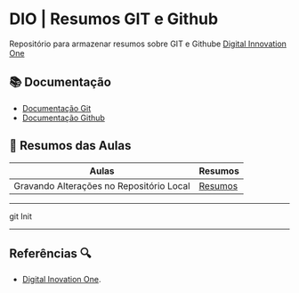 
# DIO | Resumos GIT e Github

Repositório para armazenar resumos sobre GIT e Githube  [Digital Innovation One](https://github.com/alan-nunes/repo-remote)

## 📚 Documentação
- [Documentação Git](https://docs.github.com/pt)
- [Documentação Github](https://docs.github.com/pt)

## 🧾 Resumos das Aulas

| Aulas | Resumos|
|-------|--------|
|Gravando Alterações no Repositório Local | [Resumos]() |

___ 
git Init
___

## Referências 🔍
- [Digital Inovation One]().